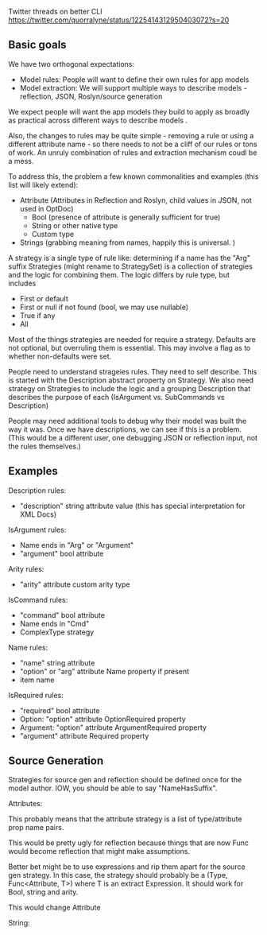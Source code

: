﻿Twitter threads on better CLI
https://twitter.com/quorralyne/status/1225414312950403072?s=20


## Basic goals

We have two orthogonal expectations: 

* Model rules: People will want to define their own rules for app models 
* Model extraction: We will support multiple ways to describe models - reflection, JSON, Roslyn/source generation

We expect people will want the app models they build to apply as broadly as practical across different ways to describe models .

Also, the changes to rules may be quite simple - removing a rule or using a different attribute name - so there needs to not be a cliff of our rules or tons of work. An unruly combination of rules and extraction mechanism coudl be a mess. 

To address this, the problem a few known commonalities and examples (this list will likely extend):

* Attribute (Attributes in Reflection and Roslyn, child values in JSON, not used in OptDoc)
  * Bool (presence of attribute is generally sufficient for true)
  * String or other native type
  * Custom type
* Strings (grabbing meaning from names, happily this is universal. )

A strategy is a single type of rule like: determining if a name has the "Arg" suffix
Strategies (might rename to StrategySet) is a collection of strategies and the logic for combining them. The logic differs by rule type, but includes

* First or default
* First or null if not found (bool, we may use nullable)
* True if any
* All

Most of the things strategies are needed for require a strategy. Defaults are not optional, but overruling them is essential. This may involve a flag as to whether non-defaults were set. 

People need to understand strageies rules. They need to self describe. This is started with the Description abstract property on Strategy. We also need strategy on Strategies to include the logic and a grouping Description that describes the purpose of each (IsArgument vs. SubCommands vs Description) 

People may need additional tools to debug why their model was built the way it was. Once we have descriptions, we can see if this is a problem. (This would be a different user, one debugging JSON or reflection input, not the rules themselves.)

## Examples

Description rules: 
- "description" string attribute value (this has special interpretation for XML Docs)

IsArgument rules:
- Name ends in "Arg" or "Argument"
- "argument" bool attribute 

Arity rules:
- "arity" attribute custom arity type

IsCommand rules:
- "command" bool attribute
- Name ends in "Cmd"
- ComplexType strategy

Name rules:
- "name" string attribute
- "option" or "arg" attribute Name property if present
- item name

IsRequired rules:
- "required" bool attribute
- Option: "option" attribute OptionRequired property
- Argument: "option" attribute ArgumentRequired property
- "argument" attribute Required property

## Source Generation

Strategies for source gen and reflection should be defined once
for the model author. IOW, you should be able to say "NameHasSuffix".

Attributes:

This probably means that the attribute strategy is a list of 
type/attribute prop name pairs. 

This would be pretty ugly for reflection because things that are 
now Func would become reflection that might make assumptions. 

Better bet might be to use expressions and rip them apart for 
the source gen strategy. In this case, the strategy should probably 
be a (Type, Func<Attribute, T>) where T is an extract Expression. 
It should work for Bool, string and arity. 

This would change Attribute

String: 